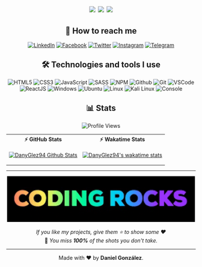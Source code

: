 <div align="center">   
<h1>
  <img src="https://emoji.discord.st/emojis/768b108d-274f-4f44-a634-8477b16efce7.gif" width="30">
  <img src="https://readme-typing-svg.herokuapp.com?font=Comfortaa&color=%23DAA520&size=30&center=true&vCenter=true&width=450&lines=HI+THERE%2C+I'M+DANIEL!+%F0%9F%91%8B%F0%9F%8F%BB;FRONT-END+DEVELOPER+%F0%9F%91%A8%F0%9F%8F%BB%E2%80%8D%F0%9F%92%BB;NICE+TO+MEET+YOU!+%F0%9F%98%84">
  <img src="https://emoji.discord.st/emojis/768b108d-274f-4f44-a634-8477b16efce7.gif" width="30">
</h1>

## 📱 How to reach me

<a href="https://www.linkedin.com/in/danyglez94/"><img src="https://img.shields.io/badge/-LinkedIn-0e76a8?style=flat-square&logo=Linkedin&logoColor=white" alt="LinkedIn"></a>
<a href="https://www.facebook.com/DanielGlezH94/"><img src="https://img.shields.io/badge/Facebook-%231877F2.svg?&style=flat-square&logo=facebook&logoColor=white" alt="Facebook"></a>
<a href="https://twitter.com/DanielGlez94"><img src="https://img.shields.io/badge/-Twitter-00acee?style=flat-square&logo=Twitter&logoColor=white" alt="Twitter"></a>
<a href="https://www.instagram.com/danielglez94/"><img src="https://img.shields.io/badge/-Instagram-e4405f?style=flat-square&logo=Instagram&logoColor=white" alt="Instagram"></a>
<a href="https://t.me/danyglez94"><img src="https://img.shields.io/badge/-Telegram-0088cc?style=flat-square&logo=Telegram&logoColor=white" alt="Telegram"></a>
<!-- [![Website Badge](https://img.shields.io/badge/Website-3b5998?style=flat-square&logo=google-chrome&logoColor=white)]() -->

## 🛠 Technologies and tools I use
![HTML5](https://img.icons8.com/color/30/html-5.png)
![CSS3](https://img.icons8.com/color/30/css3.png)
![JavaScript](https://img.icons8.com/color/30/javascript.png)
![SASS](https://img.icons8.com/color/30/sass.png)
![NPM](https://img.icons8.com/color/30/npm.png)
![Github](https://img.icons8.com/material-outlined/30/github.png)
![Git](https://img.icons8.com/color/30/git.png)
![VSCode](https://img.icons8.com/color/30/visual-studio-code-2019.png)
![ReactJS](https://img.icons8.com/color/30/react-native.png)
![Windows](https://img.icons8.com/color/30/windows-10.png)
![Ubuntu](https://img.icons8.com/color/30/ubuntu--v1.png)
![Linux](https://img.icons8.com/color/30/linux.png)
![Kali Linux](https://img.icons8.com/color/30/kali-linux.png)
![Console](https://img.icons8.com/color/30/console.png)


## 📊 Stats
![Profile Views](https://komarev.com/ghpvc/?username=danyglez94)

<table style="text-align:center">
<tr>
<th> ⚡ GitHub Stats </th>
<th> ⚡ Wakatime Stats </th>
</tr>
<tr>
<td>

[![DanyGlez94 Github Stats](https://github-readme-stats.vercel.app/api?username=danyglez94&theme=tokyonight)](https://github.com/danyglez94/github-readme-stats)
</td>
<td>

[![DanyGlez94's wakatime stats](https://github-readme-stats.vercel.app/api/wakatime?username=DanyGlez94&theme=tokyonight&layout=compact&custom_title=Daniel+Gonzalez's+Wakatime+Stats)](https://github.com/danyglez94/github-readme-stats)
</td>
</tr>
</table>

</details>
</div>


---
<div align="center">
<img alt="GIF" src="./img/rocks.gif" style="width:500px;" />

_If you like my projects, give them ⭐ to show some ❤️_
<br>
🎯 _You miss **100%** of the shots you don't take._
<br>

---
Made with ❤️ by **Daniel González**.

</div>